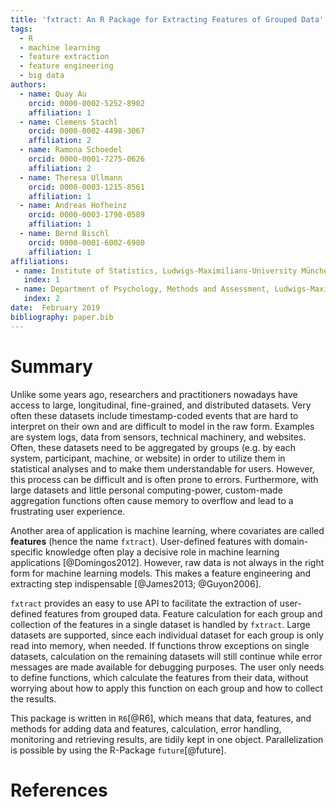 ```yaml
---
title: 'fxtract: An R Package for Extracting Features of Grouped Data'
tags:
  - R
  - machine learning
  - feature extraction
  - feature engineering
  - big data
authors:
  - name: Quay Au
    orcid: 0000-0002-5252-8902
    affiliation: 1
  - name: Clemens Stachl
    orcid: 0000-0002-4498-3067
    affiliation: 2
  - name: Ramona Schoedel
    orcid: 0000-0001-7275-0626
    affiliation: 2
  - name: Theresa Ullmann
    orcid: 0000-0003-1215-8561
    affiliation: 1
  - name: Andreas Hofheinz
    orcid: 0000-0003-1798-0589
    affiliation: 1
  - name: Bernd Bischl
    orcid: 0000-0001-6002-6980
    affiliation: 1
affiliations:
 - name: Institute of Statistics, Ludwigs-Maximilians-University München
   index: 1
 - name: Department of Psychology, Methods and Assessment, Ludwigs-Maximilians-University München
   index: 2
date:  February 2019
bibliography: paper.bib
---
```


# Summary
Unlike some years ago, researchers and practitioners nowadays have access to large, longitudinal, fine-grained, and distributed datasets. Very often these datasets include timestamp-coded events that are hard to interpret on their own and are difficult to model in the raw form. Examples are system logs, data from sensors, technical machinery, and websites.
Often, these datasets need to be aggregated by groups (e.g. by each system, participant, machine, or website) in order to utilize them in statistical analyses and to make them understandable for users. However, this process can be difficult and is often prone to errors. Furthermore, with large datasets and little personal computing-power, custom-made aggregation functions often cause memory to overflow and lead to a frustrating user experience. 

Another area of application is machine learning, where covariates are called **features** (hence the name ``fxtract``). 
User-defined features with domain-specific knowledge often play a decisive role in machine learning applications [@Domingos2012].
However, raw data is not always in the right form for machine learning models.
This makes a feature engineering and extracting step indispensable [@James2013; @Guyon2006].

``fxtract`` provides an easy to use API to facilitate the extraction of user-defined features from grouped data.
Feature calculation for each group and collection of the features in a single dataset is handled by ``fxtract``.
Large datasets are supported, since each individual dataset for each group is only read into memory, when needed. If functions throw exceptions on single datasets, calculation on the remaining datasets will still continue while error messages are made available for debugging purposes. 
The user only needs to define functions, which calculate the features from their data, without worrying about how to apply this function on each group and how to collect the results.

This package is written in ``R6``[@R6], which means that data, features, and methods for adding data and features, calculation, error handling, monitoring and retrieving results, are tidily kept in one object. Parallelization is possible by using the R-Package ``future``[@future].

# References
